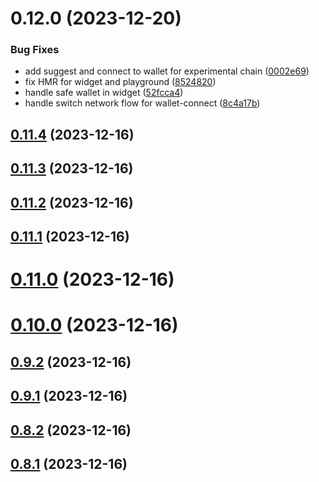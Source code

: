 # 0.12.0 (2023-12-20)


### Bug Fixes

* add suggest and connect to wallet for  experimental chain ([0002e69](https://github.com/yeager-eren/rango-client/commit/0002e69da90c58a00cbd50ca8ad601a12ed0e77a))
* fix HMR for widget and playground ([8524820](https://github.com/yeager-eren/rango-client/commit/8524820f10cf0b8921f3db0c4f620ff98daa4103))
* handle safe wallet in widget ([52fcca4](https://github.com/yeager-eren/rango-client/commit/52fcca49315f7e2edb4655ae7b9cd0792c2800d7))
* handle switch network flow for wallet-connect ([8c4a17b](https://github.com/yeager-eren/rango-client/commit/8c4a17b47b2919820a4e0726f6d1c48b8994abe3))



## [0.11.4](https://github.com/yeager-eren/rango-client/compare/wallets-react@0.11.3...wallets-react@0.11.4) (2023-12-16)



## [0.11.3](https://github.com/yeager-eren/rango-client/compare/wallets-react@0.11.2...wallets-react@0.11.3) (2023-12-16)



## [0.11.2](https://github.com/yeager-eren/rango-client/compare/wallets-react@0.11.1...wallets-react@0.11.2) (2023-12-16)



## [0.11.1](https://github.com/yeager-eren/rango-client/compare/wallets-react@0.11.0...wallets-react@0.11.1) (2023-12-16)



# [0.11.0](https://github.com/yeager-eren/rango-client/compare/wallets-react@0.10.0...wallets-react@0.11.0) (2023-12-16)



# [0.10.0](https://github.com/yeager-eren/rango-client/compare/wallets-react@0.9.2...wallets-react@0.10.0) (2023-12-16)



## [0.9.2](https://github.com/yeager-eren/rango-client/compare/wallets-react@0.9.1...wallets-react@0.9.2) (2023-12-16)



## [0.9.1](https://github.com/yeager-eren/rango-client/compare/wallets-react@0.8.1...wallets-react@0.9.1) (2023-12-16)



## [0.8.2](https://github.com/yeager-eren/rango-client/compare/wallets-react@0.8.1-next.74...wallets-react@0.8.2) (2023-12-16)



## [0.8.1](https://github.com/yeager-eren/rango-client/compare/wallets-react@0.9.0...wallets-react@0.8.1) (2023-12-16)



